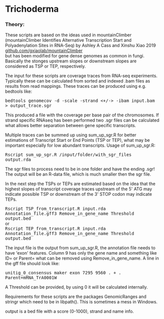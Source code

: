 # Trichoderma
<h3>Theory:</h3>
These scripts are based on the ideas used in mountainClimber (mountainClimber Identifies Alternative Transcription Start and Polyadenylation Sites in RNA-Seq) by Ashley A Cass and Xinshu Xiao 2019
<a href="github.com/gxiaolab/mountainClimber">github.com/gxiaolab/mountainClimber</a> <br>
but has been modified for gene dense genomes as common in fungi.
Basically the stonges upstream slopes or downstream slopes are considered as TSP or TEP, respectively.<br>

The input for these scripts are coverage traces from RNA-seq experiments. Typically these can be calculated from sorted and indexed .bam files as results from read mappings. These traces can be produced using e.g. bedtools like:

<tt>bedtools genomecov -d -scale <normalization scale> -strand <+/->  -ibam input.bam  > output_trace.sgr</tt>

This produced a file with the coverage per base pair of the chromosomes. If strand specific RNAseq has been performed two .sgr files can be calculated what allows better separation between gene specific transcripts.

Multiple traces can be summed up using sum_up_sgr.R for better estimations of Transcript Start or End Points (TSP or TEP), what may be important especially for low abundant transcripts.
Usage of sum_up_sgr.R:

<tt>Rscript sum_up_sgr.R /input/folder/with_sgr_files output.rda</tt>

The sgr files to process need to be in one folder and have the ending .sgr!
The output will be an R-data file, which is much smaller then the sgr file.

In the next step the TSPs or TEPs are estimated based on the idea that the highest slopes of transcript coverage traces upstream of the 5' ATG may indicate possible TSP or downstream of the 3' STOP codon may indicate TEPs.

<tt>Rscript TSP_from_transcript.R input.rda Annotation_file.gff3 Remove_in_gene_name Threshold output.bed</tt>
<br> or <br>
<tt>Rscript TEP_from_transcript.R input.rda Annotation_file.gff3 Remove_in_gene_name Threshold output.bed</tt>

The input file is the output from sum_up_sgr.R, the annotation file needs to have 'exon' features. Column 9 has only the gene name and something like ID= or Parent= what can be removed using Remove_in_gene_name. 
A line in the gff file should look like:

<tt>unitig_0_consensus	maker	exon	7295	9560	.	+	.	Parent=mRNA_TrA0001W</tt>

A Threshold can be provided, by using 0 it will be calculated internally.

Requirements for these scripts are the packages GenomicRanges and stringr which need to be in libpath(). This is sometimes a mess in Windows.

output is a bed file with a score (0-1000), strand and name info.

